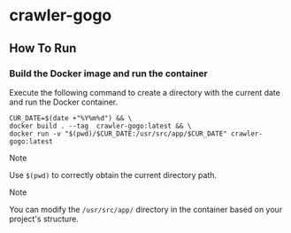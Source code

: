 # crawler-gogo

## How To Run

### Build the Docker image and run the container

Execute the following command to create a directory with the current date and run the Docker container.

```
CUR_DATE=$(date +"%Y%m%d") && \
docker build . --tag  crawler-gogo:latest && \
docker run -v "$(pwd)/$CUR_DATE:/usr/src/app/$CUR_DATE" crawler-gogo:latest
```

> [!NOTE]
> Use `$(pwd)` to correctly obtain the current directory path.

> [!NOTE]
> You can modify the `/usr/src/app/` directory in the container based on your project's structure.
